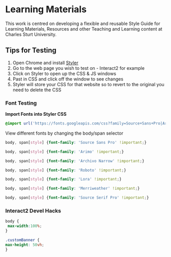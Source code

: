 # Learning Materials

This work is centred on developing a flexible and reusable Style Guide for Learning Materials, Resources and other Teaching and Learning content at Charles Sturt University.

## Tips for Testing

1. Open Chrome and install [Styler](https://chrome.google.com/webstore/detail/styler/bogdgcfoocbajfkjjolkmcdcnnellpkb)
2. Go to the web page you wish to test on - Interact2 for example
3. Click on Styler to open up the CSS & JS windows
3. Past in CSS and click off the window to see changes
4. Styler will store your CSS for that website so to revert to the original you need to delete the CSS

### Font Testing

**Import Fonts into Styler CSS**

```CSS
@import url('https://fonts.googleapis.com/css?family=Source+Sans+Pro|Arimo|Archivo+Narrow|Roboto|Lora|Merriweather|Source+Serif+Pro');

```
View different fonts by changing the body/span selector

```css
body, span[style] {font-family: 'Source Sans Pro' !important;}

body, span[style] {font-family: 'Arimo' !important;}

body, span[style] {font-family: 'Archivo Narrow' !important;}

body, span[style] {font-family: 'Roboto' !important;}

body, span[style] {font-family: 'Lora' !important;}

body, span[style] {font-family: 'Merriweather' !important;}

body, span[style] {font-family: 'Source Serif Pro' !important;}

```


### Interact2 Devel Hacks

```css
body {
 max-width:100%;
}

.customBanner {
max-height: 50vh;
}
```
